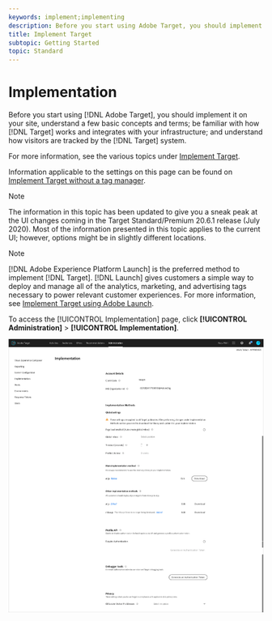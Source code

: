 ```yaml
---
keywords: implement;implementing
description: Before you start using Adobe Target, you should implement it on your site, understand a few basic concepts and terms, be familiar with how Target works and integrates with your infrastructure, and understand how visitors are tracked by the Target system.
title: Implement Target
subtopic: Getting Started
topic: Standard
---
```


# Implementation

Before you start using [!DNL Adobe Target], you should implement it on your site, understand a few basic concepts and terms; be familiar with how [!DNL Target] works and integrates with your infrastructure; and understand how visitors are tracked by the [!DNL Target] system.

For more information, see the various topics under [Implement Target](/help/c-implementing-target/implementing-target.md).

Information applicable to the settings on this page can be found on [Implement Target without a tag manager](/help/c-implementing-target/c-implementing-target-for-client-side-web/how-to-deployatjs/implementing-target-without-a-tag-manager.md). 

>[!NOTE]
>
>The information in this topic has been updated to give you a sneak peak at the UI changes coming in the Target Standard/Premium 20.6.1 release (July 2020). Most of the information presented in this topic applies to the current UI; however, options might be in slightly different locations.

>[!NOTE]
>
>[!DNL Adobe Experience Platform Launch] is the preferred method to implement [!DNL Target]. [!DNL Launch] gives customers a simple way to deploy and manage all of the analytics, marketing, and advertising tags necessary to power relevant customer experiences. For more information, see [Implement Target using Adobe Launch](/help/c-implementing-target/c-implementing-target-for-client-side-web/how-to-deployatjs/cmp-implementing-target-using-adobe-launch.md).  

To access the [!UICONTROL Implementation] page, click **[!UICONTROL Administration]** > **[!UICONTROL Implementation]**.

![Implementation page](/help/administrating-target/assets/implementation.png)